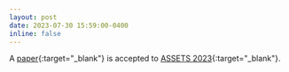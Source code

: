```yaml
---
layout: post
date: 2023-07-30 15:59:00-0400
inline: false
---
```


A [paper](https://dl.acm.org/doi/10.1145/3597638.3608426){:target="\_blank"} is accepted to [ASSETS 2023](https://assets23.sigaccess.org/){:target="\_blank"}.